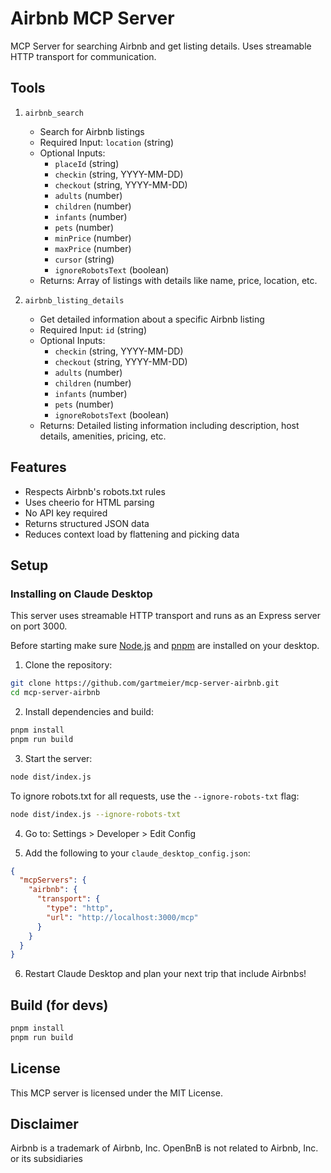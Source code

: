 # Airbnb MCP Server

MCP Server for searching Airbnb and get listing details. Uses streamable HTTP transport for communication.

## Tools

1. `airbnb_search`
   - Search for Airbnb listings
   - Required Input: `location` (string)
   - Optional Inputs:
     - `placeId` (string)
     - `checkin` (string, YYYY-MM-DD)
     - `checkout` (string, YYYY-MM-DD)
     - `adults` (number)
     - `children` (number)
     - `infants` (number)
     - `pets` (number)
     - `minPrice` (number)
     - `maxPrice` (number)
     - `cursor` (string)
     - `ignoreRobotsText` (boolean)
   - Returns: Array of listings with details like name, price, location, etc.

2. `airbnb_listing_details`
   - Get detailed information about a specific Airbnb listing
   - Required Input: `id` (string)
   - Optional Inputs:
     - `checkin` (string, YYYY-MM-DD)
     - `checkout` (string, YYYY-MM-DD)
     - `adults` (number)
     - `children` (number)
     - `infants` (number)
     - `pets` (number)
     - `ignoreRobotsText` (boolean)
   - Returns: Detailed listing information including description, host details, amenities, pricing, etc.

## Features

- Respects Airbnb's robots.txt rules
- Uses cheerio for HTML parsing
- No API key required
- Returns structured JSON data
- Reduces context load by flattening and picking data

## Setup

### Installing on Claude Desktop

This server uses streamable HTTP transport and runs as an Express server on port 3000.

Before starting make sure [Node.js](https://nodejs.org/) and [pnpm](https://pnpm.io/) are installed on your desktop.

1. Clone the repository:

```bash
git clone https://github.com/gartmeier/mcp-server-airbnb.git
cd mcp-server-airbnb
```

2. Install dependencies and build:

```bash
pnpm install
pnpm run build
```

3. Start the server:

```bash
node dist/index.js
```

To ignore robots.txt for all requests, use the `--ignore-robots-txt` flag:

```bash
node dist/index.js --ignore-robots-txt
```

4. Go to: Settings > Developer > Edit Config

5. Add the following to your `claude_desktop_config.json`:

```json
{
  "mcpServers": {
    "airbnb": {
      "transport": {
        "type": "http", 
        "url": "http://localhost:3000/mcp"
      }
    }
  }
}
```

6. Restart Claude Desktop and plan your next trip that include Airbnbs!

## Build (for devs)

```bash
pnpm install
pnpm run build
```

## License

This MCP server is licensed under the MIT License.

## Disclaimer

Airbnb is a trademark of Airbnb, Inc.
OpenBnB is not related to Airbnb, Inc. or its subsidiaries
